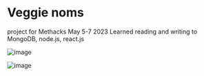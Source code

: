 # Veggie noms
project for Methacks May 5-7 2023
Learned reading and writing to MongoDB, node.js, react.js

![image](https://user-images.githubusercontent.com/83887988/236706845-a2348e79-b732-4b7d-a52d-d67fc6b92523.png)

![image](https://user-images.githubusercontent.com/83887988/236706855-3bbdc7a4-0af9-42b8-9e2e-309ecfd5f81a.png)
